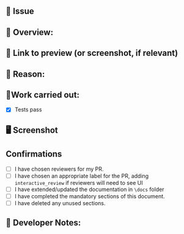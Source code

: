 <!-- 
Please ensure that you complete the following mandatory sections:

- Issue*
- Overview
- Reason*
- Work carried out
- Confirmations

* Only mandatory if working from a issue
 -->

## 🧰 Issue
<!-- [The issue the work was done for as an issue reference (e.g. `closes #1`)] -->

## 🚀 Overview: 
<!-- [A summary of what you did in no more than one paragraph] -->

## 🔗 Link to preview (or screenshot, if relevant)
<!-- [If you're on a project which auto-deploys branches, link to the branches preview link here] -->

## 🤔 Reason: 
<!-- [Why did you do what you did? - This should be copied from the User Story part of the issue if it is available] -->

## 🔨Work carried out:

<!-- [A list of work you have done, use [markdown checklist format](https://github.blog/2013-01-09-task-lists-in-gfm-issues-pulls-comments/), if you leave any boxes unchecked, be sure to leave this PR as a draft. If the issue has Acceptance Criteria, you should include those items to show that you have accomplished the goals of the issue ] -->

- [x] Tests pass

## 🖥️ Screenshot
<!-- [If the work is UI related then paste a screenshot of the update here. Where possible, please use an animated screenshot.] -->

## Confirmations

- [ ] I have chosen reviewers for my PR.
- [ ] I have chosen an appropriate label for the PR, adding `interactive_review` if reviewers will need to see UI
- [ ] I have extended/updated the documentation in `\docs` folder
- [ ] I have completed the mandatory sections of this document.
- [ ] I have deleted any unused sections.

## 📝 Developer Notes:
<!-- [Sometimes, extra notes are needed to add clarity to a PR, add them here] -->

